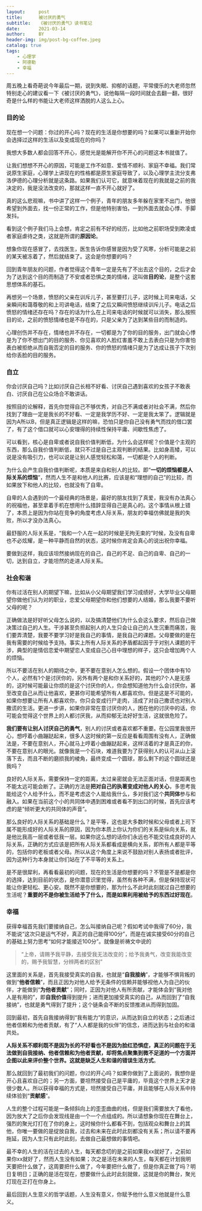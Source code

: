```yaml
---
layout:     post
title:      被讨厌的勇气
subtitle:   《被讨厌的勇气》读书笔记
date:       2021-03-14
author:     BY
header-img: img/post-bg-coffee.jpeg
catalog: true
tags:
    - 心理学
    - 阿德勒
    - 幸福
---
```


周五晚上看奇葩说今年最后一期，说到失眠、抑郁的话题，平常傻乐的大老师忽然特别走心的建议看一下《被讨厌的勇气》，说他每隔一段时间就会去翻一翻，很好奇是什么样的书能让大老师这样洒脱的人这么上心。

### 目的论

现在想一个问题：你过的开心吗？现在的生活是你想要的吗？如果可以重新开始你会选择过这样的生活以及变成现在的你吗？

我想大多数人都会回答不开心，感觉光是能解开你不开心的问题这本书就值了。

让我们想想不开心的原因，可能是工作不如意、爱情不顺利、家庭不幸福。我们常说原生家庭，心理学上讲现在的性格都是原生家庭导致了，以及心理学主流分支弗洛伊德的心理分析就是这条路。如果我们认可它，就意味着现在的我就是之前的我决定的，我是没法改变的，那就这样一直不开心就好了。

真的这么悲观嘛，书中讲了这样一个例子，青年的朋友多年躲在家里不出门，他很希望到外面去，找一份正常的工作，但是他特别害怕，一到外面去就会心悸、手脚发抖。

看到这个例子我们马上会想，肯定之前有不好的经历，比如他之前职场受到欺凌或者家庭虐待之类，这就是所谓的**原因论**。

想象你现在感冒了，去找医生，医生告诉你感冒是因为受了风寒，分析可能是之前的某天被冻着了，然后就结束了。这会是你想要的吗？

回到青年朋友的问题，作者觉得这个青年一定是先有了不出去这个目的，之后才会为了达到这个目的而制造了不安或者恐惧之类的情绪，这叫做**目的论**，是整个这套思想体系的基石。

再想另一个场景，愤怒的父亲在训斥儿子，甚至要打儿子，这时候上司来电话，父亲瞬间和蔼尊敬的和上司讲电话，结束了之后又瞬间愤怒继续训斥儿子。电话之后愤怒的情绪还存在吗？存在的话为什么在上司来电话的时候就可以消失，那么按照目的论，之前的愤怒情绪也是不存在的，只是父亲为了达到某些目的而制造的。

心理创伤并不存在，情绪也并不存在，一切都是为了你的目的服务，出门就会心悸是为了你不想出门的目的服务、你见喜欢的人脸红害羞不敢上去表白只是为你害怕表白被拒绝从而自我否定的目的服务、你的愤怒的情绪只是为了达成让孩子下次别给你丢脸的目的服务。

### 自立

你会讨厌自己吗？比如讨厌自己长相不好看、讨厌自己遇到喜欢的女孩子不敢表白、讨厌自己在公众场合不敢讲话。

按照目的论解释，首先你觉得自己不够优秀，对自己不满或者对社会不满，然后你找到了理由一定是我长的不好看、一定是我学历不好、一定是我太笨了。逻辑就是因为A所以B，但是真正逻辑是这样的嘛，恐怕只是你自己没有勇气而找的借口罢了，有了这个借口就可以心安理得的持续性保持平庸、间歇性焦虑了。

可以看到，核心是自卑或者说自我价值判断低，为什么会这样呢？价值是个主观的东西，那么自我价值判断低，就只不过是自己主观判断的结果。比如身高矮，可以说是没有吸引力，也可以说是让别人感觉轻松和蔼，一切都是个人的判断。

为什么会产生自我价值判断呢，本质是来自和别人的比较。即“**一切的烦恼都是人际关系的烦恼**”，然而人生不是和他人的比赛，应该是和“理想的自己”的比较，而如果放下和他人的比较，也就没有了自卑。

自卑的人会遇到的一个最经典的场景是，最好的朋友找到了真爱，我没有办法真心的祝福他，甚至拿着手机在想用什么措辞显得自己是真心的。这个事情从根上错了，本质上是因为你站在竞争的角度考虑人际关系，朋友的幸福仿佛就是我的失败，所以才没办法真心。

最舒服的人际关系是，“我和一个人在一起的时候是无拘无束的”时候，及没有自卑也不必炫耀，是一种平静而自然的状态，这时候你肯定会真心的说出祝你幸福。

要做到这样，我应该坦然接纳现在的自己，自己的不足、自己的自卑、自己的一切，达到自立，才能坦然的走进人际关系。

### 社会和谐

你有过活在别人的期望下嘛，比如从小父母期望我们学习成绩好，大学毕业父母期望你做他们认为对的职业，恋爱父母期望你和他们想要的人结婚，那么我要不要听父母的呢？

正确做法是好好听父母怎么说的，以及搞清楚他们为什么会这么要求，然后自己做决策过自己的人生。干涉甚至负担起别人的人生只会让自己的人生沉重而痛苦，我们要弄清楚，我要不要学习好是我自己的事情，是我自己的课题。父母要做的是在我有需要的时候给予支持。事实上所有人际关系的矛盾都起因于于对别人课题的干涉，典型的是情侣恋爱中期望恋人变成自己心目中理想的样子，这只会增加两个人的烦恼。

所以不要活在别人的期待之中，更不要在意别人怎么想的。假设一个团体中有10个人，必然有1个是讨厌你的，另外有两个是和你关系好的，其他的7个人是无感的，这时候可能最让你烦的是这个讨厌你的人，你会想知道他为什么会讨厌你，甚至改变自己从而让他喜欢，更甚你可能希望所有人都喜欢你。但是这是不可能的，如果你想要让所有人都喜欢你，你只会变成行尸走肉，活成了对自己撒谎也对别人撒谎的生活。更进一步讲，如果你非常在意讨厌你的人，困在他的讨厌中的话，你可能会觉得这个世界上的人都讨厌我，从而抑郁无法好好生活，这就很危险了。

**我们要有让别人讨厌自己的勇气**，别人的讨厌或者喜欢都不重要。在公园里我很开心，想哼着小曲蹦跶起来，很多人这时候的第一反应是看看周围有没有人，正确做法是，不要在意别人，开心就马上哼着小曲蹦跶起来，这样活着的才是真正的你， 不要在意别人的眼光。就像我是一个石块，难道我要为了获得别人的认可从山上滚落下去，而且不断的磨损我的棱角，最终变成一个圆球，那么剩下的这个圆球还是我吗？

良好的人际关系，需要保持一定的距离，太过亲密就会无法正面对话，但是距离也不能太远可能会断了。正确的方法是**把对自己的执著变成对他人的关心**，多思考我能给这个人给予什么，而不是考虑这个人能给我什么，多对我们这个**共同体**参与和融入。如果在当前这个小的共同体中遇到困难或者看不到出口的时候，首先应该考虑的是“倾听更大的共同体的声音”。

那么良好的人际关系的基础是什么？是平等，这也是大多数时候和父母或者上司下属不能形成好的人际关系的原因，因为你本质上你认为你们的关系是纵向关系，就是他比我高一层或者低我一层。如果你这么想的话你们永远也不能交往成良好的人际关系，正确的方式应该是把所有人际关系都看成是横向关系，即所有人都是平等的，包括你的老板或者父母。所以从这个角度上来说不鼓励对别人表扬或者批评，因为这种行为本身就让你们站在了不平等的关系上。

是不是很犀利，再看看最初的问题，现在的生活是你想要的吗？不管是不是都是你的选择，达到目前的状态，是你潜意识里觉得，虽然有各种不满，但是保持现状可能让你更轻松、更心安。既然不是你想要的，那为什么不此时此刻就过自己想要的生活呢？**重要的不是你被生活给予了什么，而是如果利用被给予的东西过好现在**。

### 幸福

获得幸福首先我们要接纳自己，怎么叫接纳自己呢？假如考试中我得了60分，我不能说“这次只是运气不好，真正的自己能得100分”，而是在诚实接受60分的自己的基础上努力思考“如何才能接近100分”。就像是祈祷文中说的

> “上帝，请赐予我平静，去接受我无法改变的；给予我勇气，改变我能改变的，赐予我智慧，分辨两者的区别”

这里面的关系是，首先我接受真实的自我，也就是“**自我接纳**”，才能够不惧背叛的做到“**他者信赖**”，而且正因为对他人给予无条件的信赖并能够视他人为自己的伙伴，才能做到“**为他者贡献**”；同时，正因为对他人有所贡献，才能体会到“我对他人是有用的”，即**自我价值**得到提升；进而更加接受真实的自己，从而回到了“自我接纳”，也就是勇气得到了提升；这个链条会不断的反馈推进从而得到加固。

回到最初，首先自我接纳得到“我有能力”的意识，从而达到自立的状态；之后通过他者信赖和为他者贡献，有了“人人都是我的伙伴”的信念，进而达到与社会的和谐共处。

**人际关系不顺利既不是因为长的不好看也不是因为脸红恐惧症，真正的问题在于无法做到自我接纳、他者信赖和为他者贡献，却将焦点聚集到微不足道的一个方面并企图以此来评价整个世界。这就是缺乏人生和谐的错误生活方式**。

那么就回到了最初我们的问题，你过的开心吗？如果你做到了上面说的，我想你是开心且喜欢自己的；另一方面，要坦然接受自己是平庸的，毕竟这个世界上天才是很少数人。所以获得幸福的方式是，坦然接受自己平庸，并且能够在人际关系中持续体验到“**贡献感**”。

人生的整个过程可能是一条倾斜向上的歪歪曲曲的线，但是我们需要放大了看他，因为放大了之后你会发现线是由一个一个点组成的。所以请想象你现在在舞台上，强烈的聚光灯打在了你的身上，这时候你什么都看不到，包括观众和舞台上的其他，你唯一要做的是绽放自我，过去和未来在此时此刻都没有关系；所以请不要再拖延，因为人生只有此时此刻，去做自己最想做的事情吧。

最不幸的人生的活在过去的人生，每天都念叨的是之前如果我xx就好了，之前如果你xx就好了，然而人生没有如果；次之是活在未来的人生，每天都在计划我明天要把什么做了，这周要把什么做了，今年要把什么做了，但是你真正做了吗？明日复明日；正确的是活在现在，想要做什么此时此刻就做，这就是你的舞台，聚光灯现在正打在你身上。

最后回到人生意义的哲学话题，人生没有意义，你赋予他什么意义他就是什么意义。



